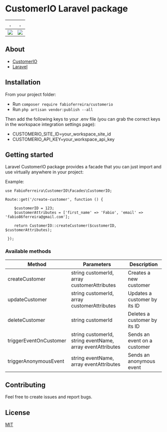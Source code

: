 # CustomerIO Laravel package

.  |  .
:-------------------------:|:-------------------------:
![](https://i.pinimg.com/favicons/fbca8b7a6100411130abc2f23527a18ba614184a1ff1b52293e4cc04.ico?15b542fe9aae58f3af08772d23415742)  |  ![](https://www.fullfatthings.com/sites/default/files/styles/1of4_square_xs/public/field_card_image/laravel-logo.png.jpg?itok=8gp9lXmr)


## About

* [CustomerIO](https://customer.io) 
* [Laravel](https://laravel.com)

## Installation

From your project folder:
* Run `composer require fabioferreira/customerio`
* Run `php artisan vendor:publish --all`

Then add the following keys to your .env file (you can grab the correct keys in the workspace integration settings page):
* CUSTOMERIO_SITE_ID=your_workspace_site_id
* CUSTOMERIO_API_KEY=your_workspace_api_key
## Getting started
Laravel CustomerIO package provides a facade that you can just import and use virtually anywhere in your project:

Example:

```
use FabioFerreira\CustomerIO\Facades\CustomerIO;

Route::get('/create-customer', function () {

    $customerID = 123;
    $customerAttributes = ['first_name' => 'Fabio', 'email' => 'fabio86ferreira@gmail.com'];

    return CustomerIO::createCustomer($customerID, $customerAttributes);

 });
```

### Available methods

Method | Parameters | Description
--- | --- | ---
createCustomer | string customerId, array customerAttributes | Creates a new customer
updateCustomer | string customerId, array customerAttributes | Updates a customer by its ID
deleteCustomer | string customerId | Deletes a customer by its ID
triggerEventOnCustomer | string customerId, string eventName, array eventAttributes | Sends an event on a customer
triggerAnonymousEvent | string eventName, array eventAttributes | Sends an anonymous event
## Contributing

Feel free to create issues and report bugs.


## License

[MIT](https://opensource.org/licenses/MIT)